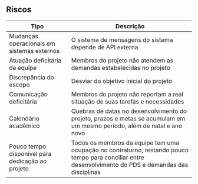 ## Riscos

| Tipo  | Descrição |
| ------------- | ------------- | 
| Mudanças operacionais em sistemas externos | O sistema de mensagens do sistema depende de API externa | 
| Atuação deficitária da equipe | Membros do projeto não atendem as demandas estabelecidas no projeto  |
| Discrepância do escopo | Desviar do objetivo inicial do projeto |
| Comunicação deficitária | Membros do projeto não reportam a real situação de suas tarefas e necessidades | 
| Calendário acadêmico | Quebras de datas no desenvolvimento do projeto, prazos e metas se acumulam em um mesmo período, além de natal e ano novo |
| Pouco tempo disponível para dedicação ao projeto | Todos os membros da equipe tem uma ocupação no contraturno, restando pouco tempo para conciliar entre desenvolvimento do PDS e demandas das disciplinas | 
